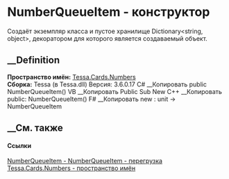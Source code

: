 # NumberQueueItem - конструктор
Создаёт экземпляр класса и пустое хранилище Dictionary<string, object>,
декоратором для которого является создаваемый объект.
## __Definition
 **Пространство имён:** [Tessa.Cards.Numbers](N_Tessa_Cards_Numbers.htm)  
 **Сборка:** Tessa (в Tessa.dll) Версия: 3.6.0.17
C# __Копировать
     public NumberQueueItem()
VB __Копировать
     Public Sub New
C++ __Копировать
     public:
    NumberQueueItem()
F# __Копировать
     new : unit -> NumberQueueItem
##  __См. также
#### Ссылки
[NumberQueueItem - ](T_Tessa_Cards_Numbers_NumberQueueItem.htm)
[NumberQueueItem -
перегрузка](Overload_Tessa_Cards_Numbers_NumberQueueItem__ctor.htm)
[Tessa.Cards.Numbers - пространство имён](N_Tessa_Cards_Numbers.htm)
